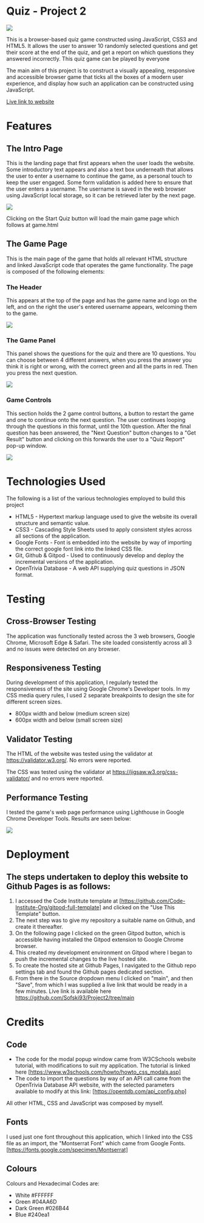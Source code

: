 # Quiz - Project 2

<img src="https://github.com/Sofski93/Project2/blob/main/assets/pictures/print sc.png">

This is a browser-based quiz game constructed using JavaScript, CSS3 and HTML5. It allows the user to answer 10 randomly selected questions and get their score at the end of the quiz, and get a report on which questions they answered incorrectly. This quiz game can be played by everyone

The main aim of this project is to construct a visually appealing, responsive and accessible browser game that ticks all the boxes of a modern user experience, and display how such an application can be constructed using JavaScript.

[Live link to website](https://sofski93.github.io/Project2/index.html)

# Features

## The Intro Page

This is the landing page that first appears when the user loads the website. Some introductory text appears and also a text box underneath that allows the user to enter a username to continue the game, as a personal touch to keep the user engaged. Some form validation is added here to ensure that the user enters a username.
The username is saved in the web browser using JavaScript local storage, so it can be retrieved later by the next page.

<img src="https://github.com/Sofski93/Project2/blob/main/assets/pictures/welcome.png">

Clicking on the Start Quiz button will load the main game page which follows at game.html

## The Game Page
This is the main page of the game that holds all relevant HTML structure and linked JavaScript code that operates the game functionality. The page is composed of the following elements:

### The Header
This appears at the top of the page and has the game name and logo on the left, and on the right the user's entered username appears, welcoming them to the game.

<img src="https://github.com/Sofski93/Project2/blob/main/assets/pictures/Header.png">

### The Game Panel

This panel shows the questions for the quiz and there are 10 questions. You can choose between 4 different answers, when you press the answer you think it is right or wrong, with the correct green and all the parts in red. Then you press the next question.

<img src="https://github.com/Sofski93/Project2/blob/main/assets/pictures/Namnl%C3%B6s.png">

### Game Controls
This section holds the 2 game control buttons, a button to restart the game and one to continue onto the next question. The user continues looping through the questions in this format, until the 10th question. After the final question has been answered, the "Next Question" button changes to a "Get Result" button and clicking on this forwards the user to a "Quiz Report" pop-up window.

<img src="https://github.com/Sofski93/Project2/blob/main/assets/pictures/game.png">

# Technologies Used
The following is a list of the various technologies employed to build this project
+ HTML5 - Hypertext markup language used to give the website its overall structure and semantic value.
+ CSS3 - Cascading Style Sheets used to apply consistent styles across all sections of the application.
+ Google Fonts - Font is embedded into the website by way of importing the correct google font link into the linked CSS file.
+ Git, Github & Gitpod - Used to continuously develop and deploy the incremental versions of the application.
+ OpenTrivia Database - A web API supplying quiz questions in JSON format.

# Testing

## Cross-Browser Testing
The application was functionally tested across the 3 web browsers, Google Chrome, Microsoft Edge & Safari. The site loaded consistently across all 3 and no issues were detected on any browser.


## Responsiveness Testing
During development of this application, I regularly tested the responsiveness of the site using Google Chrome's Developer tools. In my CSS media query rules, I used 2 separate breakpoints to design the site for different screen sizes.
+ 800px width and below (medium screen size)
+ 600px width and below (small screen size)

## Validator Testing
The HTML of the website was tested using the validator at https://validator.w3.org/. No errors were reported.

The CSS was tested using the validator at https://jigsaw.w3.org/css-validator/ and no errors were reported.

## Performance Testing
I tested the game's web page performance using Lighthouse in Google Chrome Developer Tools. Results are seen below:

<img src="https://github.com/Sofski93/Project2/blob/main/assets/pictures/lighthouse.png">


# Deployment

## The steps undertaken to deploy this website to Github Pages is as follows:

1. I accessed the Code Institute template at [https://github.com/Code-Institute-Org/gitpod-full-template] and clicked on the "Use This Template" button.
2. The next step was to give my repository a suitable name on Github, and create it thereafter.
3. On the following page I clicked on the green Gitpod button, which is accessible having installed the Gitpod extension to Google Chrome browser.
4. This created my development environment on Gitpod where I began to push the incremental changes to the live hosted site.
5. To create the hosted site at Github Pages, I navigated to the Github repo settings tab and found the Github pages dedicated section.
6. From there in the Source dropdown menu I clicked on "main", and then "Save", from which I was supplied a live link that would be ready in a few minutes. Live link is available here https://github.com/Sofski93/Project2/tree/main


# Credits

## Code

+ The code for the modal popup window came from W3CSchools website tutorial, with modifications to suit my application. The tutorial is linked here [https://www.w3schools.com/howto/howto_css_modals.asp]
+ The code to import the questions by way of an API call came from the OpenTrivia Database API website, with the selected parameters available to modify at this link: [https://opentdb.com/api_config.php]

All other HTML, CSS and JavaScript was composed by myself.

## Fonts

I used just one font throughout this application, which I linked into the CSS file as an import, the "Montserrat Font" which came from Google Fonts. [https://fonts.google.com/specimen/Montserrat]

## Colours

Colours and Hexadecimal Codes are:

+ White #FFFFFF
+ Green #04AA6D
+ Dark Green #026B44
+ Blue #240ea1
